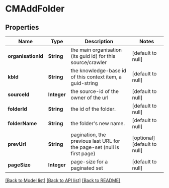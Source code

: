 # CMAddFolder
## Properties

| Name | Type | Description | Notes |
|------------ | ------------- | ------------- | -------------|
| **organisationId** | **String** | the main organisation (its guid id) for this source/crawler | [default to null] |
| **kbId** | **String** | the knowledge-base id of this context item, a guid-string | [default to null] |
| **sourceId** | **Integer** | the source-id of the owner of the url | [default to null] |
| **folderId** | **String** | the id of the folder. | [default to null] |
| **folderName** | **String** | the folder&#39;s new name. | [default to null] |
| **prevUrl** | **String** | pagination, the previous last URL for the page-set (null is first page) | [optional] [default to null] |
| **pageSize** | **Integer** | page-size for a paginated set | [default to null] |

[[Back to Model list]](../README.md#documentation-for-models) [[Back to API list]](../README.md#documentation-for-api-endpoints) [[Back to README]](../README.md)

